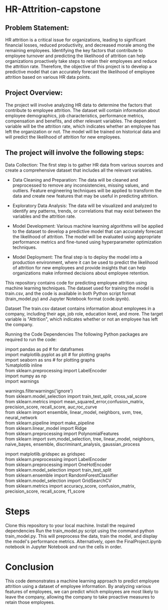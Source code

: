 # HR-Attrition-capstone

## Problem Statement:
HR attrition is a critical issue for organizations, leading to significant financial losses, reduced productivity, and decreased morale among the remaining employees. Identifying the key factors that contribute to employee turnover and predicting the likelihood of attrition can help organizations proactively take steps to retain their employees and reduce the attrition rate. Therefore, the objective of this project is to develop a predictive model that can accurately forecast the likelihood of employee attrition based on various HR data points.

## Project Overview:
The project will involve analyzing HR data to determine the factors that contribute to employee attrition. The dataset will contain information about employee demographics, job characteristics, performance metrics, compensation and benefits, and other relevant variables. The dependent variable will be the attrition rate, which indicates whether an employee has left the organization or not. The model will be trained on historical data and will predict the likelihood of attrition for new employees.

## The project will involve the following steps:
Data Collection: The first step is to gather HR data from various sources and create a comprehensive dataset that includes all the relevant variables.

* Data Cleaning and Preparation: The data will be cleaned and preprocessed to remove any inconsistencies, missing values, and outliers. Feature engineering techniques will be applied to transform the data and create new features that may be useful in predicting attrition.

* Exploratory Data Analysis: The data will be visualized and analyzed to identify any patterns, trends, or correlations that may exist between the variables and the attrition rate.

* Model Development: Various machine learning algorithms will be applied to the dataset to develop a predictive model that can accurately forecast the likelihood of attrition. The model will be evaluated using appropriate performance metrics and fine-tuned using hyperparameter optimization techniques.

* Model Deployment: The final step is to deploy the model into a production environment, where it can be used to predict the likelihood of attrition for new employees and provide insights that can help organizations make informed decisions about employee retention.

This repository contains code for predicting employee attrition using machine learning techniques. The dataset used for training the model is train.csv, and the code is available in both Python script format (train_model.py) and Jupyter Notebook format (code.ipynb).

Dataset
The train.csv dataset contains information about employees in a company, including their age, job role, education level, and more. The target variable is "Attrition", which indicates whether or not an employee has left the company.

Running the Code
Dependencies
The following Python packages are required to run the code:

import pandas as pd  # for dataframes <br>
import matplotlib.pyplot as plt # for plotting graphs <br>
import seaborn as sns # for plotting graphs <br>
%matplotlib inline  <br>
from sklearn.preprocessing import LabelEncoder <br>
import numpy as np  <br>
import warnings <br>

warnings.filterwarnings('ignore') <br>
from sklearn.model_selection import train_test_split, cross_val_score <br>
from sklearn.metrics import mean_squared_error,confusion_matrix, precision_score, recall_score, auc,roc_curve <br>
from sklearn import ensemble, linear_model, neighbors, svm, tree, neural_network <br>
from sklearn.pipeline import make_pipeline <br>
from sklearn.linear_model import Ridge <br>
from sklearn.preprocessing import PolynomialFeatures <br>
from sklearn import svm,model_selection, tree, linear_model, neighbors, naive_bayes, ensemble, discriminant_analysis, gaussian_process <br>

import matplotlib.gridspec as gridspec <br>
from sklearn.preprocessing import LabelEncoder <br>
from sklearn.preprocessing import OneHotEncoder <br>
from sklearn.model_selection import train_test_split <br>
from sklearn.ensemble import RandomForestClassifier <br>
from sklearn.model_selection import GridSearchCV <br>
from sklearn.metrics import accuracy_score, confusion_matrix, precision_score, recall_score, f1_score <br>

# Steps
Clone this repository to your local machine.
Install the required dependencies
Run the train_model.py script using the command python train_model.py. This will preprocess the data, train the model, and display the model's performance metrics.
Alternatively, open the FinalProject.ipynb notebook in Jupyter Notebook and run the cells in order.

# Conclusion
This code demonstrates a machine learning approach to predict employee attrition using a dataset of employee information. By analyzing various features of employees, we can predict which employees are most likely to leave the company, allowing the company to take proactive measures to retain those employees.

